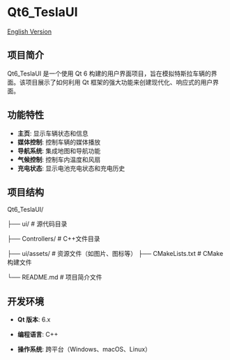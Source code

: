# Qt6_TeslaUI

[English Version](README-en.md)

## 项目简介
Qt6_TeslaUI 是一个使用 Qt 6 构建的用户界面项目，旨在模拟特斯拉车辆的界面。该项目展示了如何利用 Qt 框架的强大功能来创建现代化、响应式的用户界面。

## 功能特性
- **主页**: 显示车辆状态和信息
- **媒体控制**: 控制车辆的媒体播放
- **导航系统**: 集成地图和导航功能
- **气候控制**: 控制车内温度和风扇
- **充电状态**: 显示电池充电状态和充电历史

## 项目结构

Qt6_TeslaUI/ 

├── ui/ # 源代码目录 

├── Controllers/ # C++文件目录 

├──  ui/assets/ # 资源文件（如图片、图标等） ├── CMakeLists.txt # CMake 构建文件 

└── README.md # 项目简介文件

## 开发环境 

- **Qt 版本**: 6.x 

- **编程语言**: C++ 

-  **操作系统**: 跨平台（Windows、macOS、Linux） 

  
